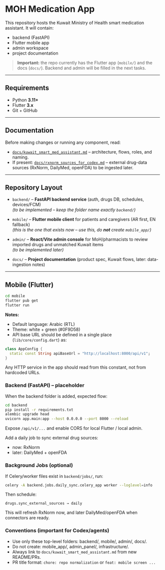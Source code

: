 # MOH Medication App

This repository hosts the Kuwait Ministry of Health smart medication assistant. It will contain:
- backend (FastAPI)
- Flutter mobile app
- admin workspace
- project documentation

> **Important:** the repo currently has the Flutter app (`mobile/`) and the docs (`docs/`). Backend and admin will be filled in the next tasks.

---

## Requirements

- Python **3.11+**
- Flutter **3.x**
- Git + GitHub

---

## Documentation

Before making changes or running any component, read:

- [`docs/kuwait_smart_med_assistant.md`](docs/kuwait_smart_med_assistant.md) – architecture, flows, roles, and naming.
- If present: [`docs/rxnorm_sources_for_codex.md`](docs/rxnorm_sources_for_codex.md) – external drug-data sources (RxNorm, DailyMed, openFDA) to be ingested later.

---

## Repository Layout

- `backend/` – **FastAPI backend service** (auth, drugs DB, schedules, devices/FCM)  
  *(to be implemented – keep the folder name exactly `backend/`)*

- `mobile/` – **Flutter mobile client** for patients and caregivers (AR first, EN fallback)  
  *(this is the one that exists now – use this, do **not** create `mobile_app/`)*

- `admin/` – **React/Vite admin console** for MoH/pharmacists to review imported drugs and unmatched Kuwait items  
  *(to be implemented later)*

- `docs/` – **Project documentation** (product spec, Kuwait flows, later: data-ingestion notes)

---

## Mobile (Flutter)

```bash
cd mobile
flutter pub get
flutter run

```

**Notes:**

- Default language: Arabic (RTL)
- Theme: white + green (#0F9D58)
- API base URL should be defined in a single place (`lib/core/config.dart`) as:

```dart
class AppConfig {
  static const String apiBaseUrl = "http://localhost:8000/api/v1";
}
```

Any HTTP service in the app should read from this constant, not from hardcoded URLs.

### Backend (FastAPI) – placeholder

When the backend folder is added, expected flow:

```bash
cd backend
pip install -r requirements.txt
alembic upgrade head
uvicorn app.main:app --host 0.0.0.0 --port 8000 --reload
```

Expose `/api/v1/...` and enable CORS for local Flutter / local admin.

Add a daily job to sync external drug sources:

- now: RxNorm
- later: DailyMed + openFDA

### Background Jobs (optional)

If Celery/worker files exist in `backend/jobs/`, run:

```bash
celery -A backend.jobs.daily_sync.celery_app worker --loglevel=info
```

Then schedule:

```
drugs.sync_external_sources → daily
```

This will refresh RxNorm now, and later DailyMed/openFDA when connectors are ready.

### Conventions (important for Codex/agents)

- Use only these top-level folders: backend/, mobile/, admin/, docs/.
- Do not create: mobile_app/, admin_panel/, infrastructure/.
- Always link to `docs/kuwait_smart_med_assistant.md` from new README/PRs.
- PR title format: `chore: repo normalization` or `feat: mobile screen ...`
